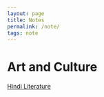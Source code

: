 ```yaml
---
layout: page
title: Notes
permalink: /note/
tags: note
---
```


<h1> Art and Culture </h1>
<a href="notes/hindi_literature"> Hindi Literature </a>
